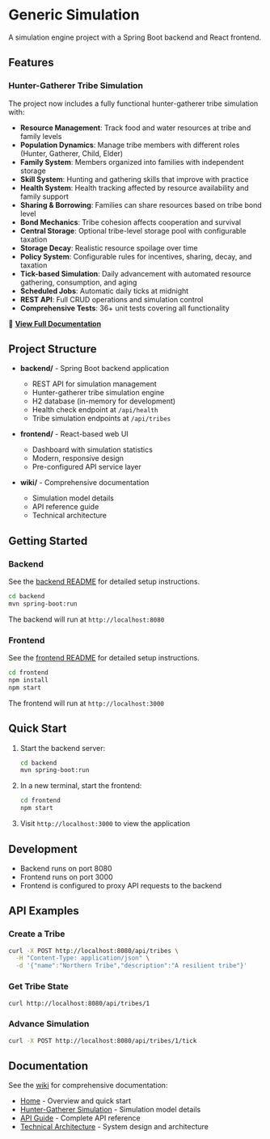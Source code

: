 # Generic Simulation

A simulation engine project with a Spring Boot backend and React frontend.

## Features

### Hunter-Gatherer Tribe Simulation

The project now includes a fully functional hunter-gatherer tribe simulation with:

- **Resource Management**: Track food and water resources at tribe and family levels
- **Population Dynamics**: Manage tribe members with different roles (Hunter, Gatherer, Child, Elder)
- **Family System**: Members organized into families with independent storage
- **Skill System**: Hunting and gathering skills that improve with practice
- **Health System**: Health tracking affected by resource availability and family support
- **Sharing & Borrowing**: Families can share resources based on tribe bond level
- **Bond Mechanics**: Tribe cohesion affects cooperation and survival
- **Central Storage**: Optional tribe-level storage pool with configurable taxation
- **Storage Decay**: Realistic resource spoilage over time
- **Policy System**: Configurable rules for incentives, sharing, decay, and taxation
- **Tick-based Simulation**: Daily advancement with automated resource gathering, consumption, and aging
- **Scheduled Jobs**: Automatic daily ticks at midnight
- **REST API**: Full CRUD operations and simulation control
- **Comprehensive Tests**: 36+ unit tests covering all functionality

📖 **[View Full Documentation](wiki/Home.md)**

## Project Structure

- **backend/** - Spring Boot backend application
  - REST API for simulation management
  - Hunter-gatherer tribe simulation engine
  - H2 database (in-memory for development)
  - Health check endpoint at `/api/health`
  - Tribe simulation endpoints at `/api/tribes`

- **frontend/** - React-based web UI
  - Dashboard with simulation statistics
  - Modern, responsive design
  - Pre-configured API service layer

- **wiki/** - Comprehensive documentation
  - Simulation model details
  - API reference guide
  - Technical architecture

## Getting Started

### Backend

See the [backend README](backend/README.md) for detailed setup instructions.

```bash
cd backend
mvn spring-boot:run
```

The backend will run at `http://localhost:8080`

### Frontend

See the [frontend README](frontend/README.md) for detailed setup instructions.

```bash
cd frontend
npm install
npm start
```

The frontend will run at `http://localhost:3000`

## Quick Start

1. Start the backend server:
   ```bash
   cd backend
   mvn spring-boot:run
   ```

2. In a new terminal, start the frontend:
   ```bash
   cd frontend
   npm start
   ```

3. Visit `http://localhost:3000` to view the application

## Development

- Backend runs on port 8080
- Frontend runs on port 3000
- Frontend is configured to proxy API requests to the backend

## API Examples

### Create a Tribe
```bash
curl -X POST http://localhost:8080/api/tribes \
  -H "Content-Type: application/json" \
  -d '{"name":"Northern Tribe","description":"A resilient tribe"}'
```

### Get Tribe State
```bash
curl http://localhost:8080/api/tribes/1
```

### Advance Simulation
```bash
curl -X POST http://localhost:8080/api/tribes/1/tick
```

## Documentation

See the [wiki](wiki/) for comprehensive documentation:
- [Home](wiki/Home.md) - Overview and quick start
- [Hunter-Gatherer Simulation](wiki/Hunter-Gatherer-Simulation.md) - Simulation model details
- [API Guide](wiki/API-Guide.md) - Complete API reference
- [Technical Architecture](wiki/Technical-Architecture.md) - System design and architecture
